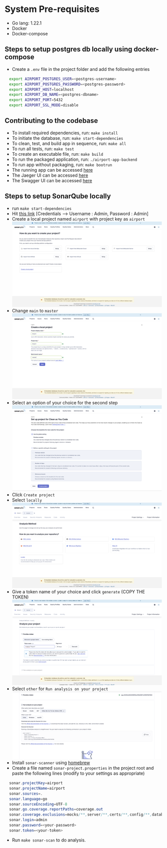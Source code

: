 # System Pre-requisites

- Go lang: 1.22.1
- Docker
- Docker-compose

## Steps to setup postgres db locally using docker-compose

- Create a `.env` file in the project folder and add the following entries

```bash
  export AIRPORT_POSTGRES_USER=<postgres-username>
  export AIRPORT_POSTGRES_PASSWORD=<postgres-password>
  export AIRPORT_HOST=localhost
  export AIRPORT_DB_NAME=<postgres-dbname>
  export AIRPORT_PORT=5432
  export AIRPORT_SSL_MODE=disable
```

## Contributing to the codebase

- To install required dependencies, run: `make install`
- To initiate the database, run: `make start-dependencies`
- To clean, test, and build app in sequence, run: `make all`
- To run all tests, run: `make test`
- To create an executable file, run: `make build`
- To run the packaged application, run: `./airport-app-backend`
- To run app without packaging, run: `make bootrun`
- The running app can be accessed [here](https://0.0.0.0:8080/)
- The Jaeger UI can be accessed [here](http://localhost:16686)
- The Swagger UI can be accessed [here](https://0.0.0.0:8080/swagger/index.html)

## Steps to setup SonarQube locally

- run `make start-dependencies`
- Hit [this link](http://localhost:9000/) [Credentials --> Username : Admin, Password : Admin]
- Create a local project named `airport` with project key as `airport` ![Image](Images/FirstStep.png)
- Change `main` to `master` ![Image](Images/LocalProject.png)
- Select an option of your choice for the second step ![Image](Images/SecondStep.png)
- Click `Create project`
- Select `locally` ![Image](Images/Locally.png)
- Give a token name of your choice and click `generate` (COPY THE TOKEN) ![Image](Images/Token.png)
- Select `other` for `Run analysis on your project` ![Image](Images/RunAnalysis.png)
- Install `sonar-scanner` using [homebrew](https://brew.sh/)
- Create a file named `sonar-project.properties` in the project root and paste the following lines (modify to your settings as appropriate)

```java
  sonar.projectKey=airport
  sonar.projectName=airport
  sonar.sources=.
  sonar.language=go
  sonar.sourceEncoding=UTF-8
  sonar.go.coverage.reportPaths=coverage.out
  sonar.coverage.exclusions=mocks/**,server/**,certs/**,config/**,database/**,**/*_test.go,**/main.go
  sonar.login=admin
  sonar.password=<your-password>
  sonar.token=<your-token>
```

- Run `make sonar-scan` to do analysis.
